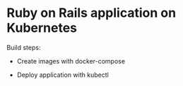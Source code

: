 # Ruby on Rails application on Kubernetes

Build steps:

* Create images with docker-compose

* Deploy application with kubectl
